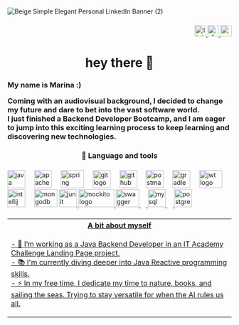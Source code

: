 <br clear="both">

![Beige Simple Elegant Personal LinkedIn Banner (2)](https://github.com/marinosrt/marinosrt/assets/72014542/e659103c-87fc-487d-8d8b-43e36e1d7d71)


###

<div align="right">
  <a href="https://www.linkedin.com/in/marina-rterol/" target="_blank">
    <img src="https://img.shields.io/static/v1?message=LinkedIn&logo=linkedin&label=&color=0077B5&logoColor=white&labelColor=&style=for-the-badge" height="25" alt="linkedin logo"  />
  </a>
  <a href="discord.com/users/931219177979674625" target="_blank">
    <img src="https://img.shields.io/static/v1?message=Discord&logo=discord&label=&color=7289DA&logoColor=white&labelColor=&style=for-the-badge" height="25" alt="discord logo"  />
  </a>
  <a href="marina.rterol@gmail.com" target="_blank">
    <img src="https://img.shields.io/static/v1?message=Gmail&logo=gmail&label=&color=D14836&logoColor=white&labelColor=&style=for-the-badge" height="25" alt="gmail logo"  />
  </a>
</div>

<h1 align="center">hey there 👋</h1>

###

###

<h3 align="left">My name is Marina :)
  
  Coming with an audiovisual background, I decided to change my future and dare to bet into the vast software world. 
  <br>I just finished a Backend Developer Bootcamp, and I am eager to jump into this exciting learning process to keep learning and discovering new technologies.</h3>

###

<p align="left"></p><h3 align="center">🎯 Language and tools</h3>

###

<div align="left">
  <img src="https://cdn.jsdelivr.net/gh/devicons/devicon/icons/java/java-original.svg" height="40" alt="java logo"  />
  <img width="12" />
  <img src="https://cdn.jsdelivr.net/gh/devicons/devicon/icons/apache/apache-original.svg" height="40" alt="apache logo"  />
  <img width="12" />
  <img src="https://cdn.jsdelivr.net/gh/devicons/devicon/icons/spring/spring-original.svg" height="40" width="52" alt="spring logo"/>
  <img width="12" />
  <img src="https://cdn.jsdelivr.net/gh/devicons/devicon/icons/git/git-original.svg" height="40" alt="git logo"  />
  <img width="12" />
  <img src="https://cdn.jsdelivr.net/gh/devicons/devicon/icons/github/github-original.svg" height="40" alt="github logo"  />
  <img width="12" />
  <img src="https://www.vectorlogo.zone/logos/getpostman/getpostman-icon.svg" height="40" width="40" alt="postman"/>
  <img width="12" />
  <img src="https://cdn.jsdelivr.net/gh/devicons/devicon/icons/gradle/gradle-plain.svg" height="40" alt="gradle logo"  />
  <img width="12" />
  <img src="https://cdn.worldvectorlogo.com/logos/jwt-3.svg" height="40" width="52" alt="jwt logo"/>
  <img width="12" />
  <img src="https://cdn.jsdelivr.net/gh/devicons/devicon/icons/intellij/intellij-original.svg" height="40" alt="intellij logo"  />
  <img width="12" />
  <img src="https://cdn.jsdelivr.net/gh/devicons/devicon/icons/mongodb/mongodb-original.svg" height="40" width="52" alt="mongodb logo"/>
  <a href="https://junit.org/junit5/" target="_blank">   
  <img src="https://asset.brandfetch.io/idD7RfhCFS/id3KSPzOxb.png" height="40" width="40" alt="junit logo"/>
  <a href="https://site.mockito.org/" target="_blank">   
  <img src="https://raw.githubusercontent.com/mockito/mockito.github.io/master/img/logo%402x.png" height="40" width="80" alt="mockito logo"/>
  <img src="https://cdn.svgporn.com/logos/swagger.svg" height="40" width="52" alt="swagger logo"/>
  <img width="12" />
  <img src="https://cdn.jsdelivr.net/gh/devicons/devicon/icons/mysql/mysql-original.svg" height="40" alt="mysql logo"  />
  <img width="12" />
  <img src="https://cdn.jsdelivr.net/gh/devicons/devicon/icons/postgresql/postgresql-original.svg" height="40" alt="postgresql logo"  />
</div>
    
    
###

###                         


###
    
###

<table>
    <tr>
        <th>A bit about myself</th>
    </tr>
    <tr>
        <td>
            <p align="left">
                - 🔭 I’m working as a Java Backend Developer in an IT Academy Challenge Landing Page project.<br>
                - 📚 I'm currently diving deeper into Java Reactive programming skills.<br>
                - ⚡ In my free time, I dedicate my time to nature, books, and sailing the seas. Trying to stay versatile for when the AI rules us all.
            </p>
        </td>
    </tr>
</table>

###
